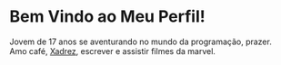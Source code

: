 <h1>Bem Vindo ao Meu Perfil!</h1>
Jovem de 17 anos se aventurando no mundo da programação, prazer. <br>
Amo café, <a href="https://chess.com//member/eliequim" target="_blank">Xadrez</a>, escrever e assistir filmes da marvel.
